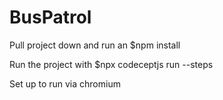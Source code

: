 # BusPatrol

Pull project down and run an $npm install

Run the project with $npx codeceptjs run --steps

Set up to run via chromium

